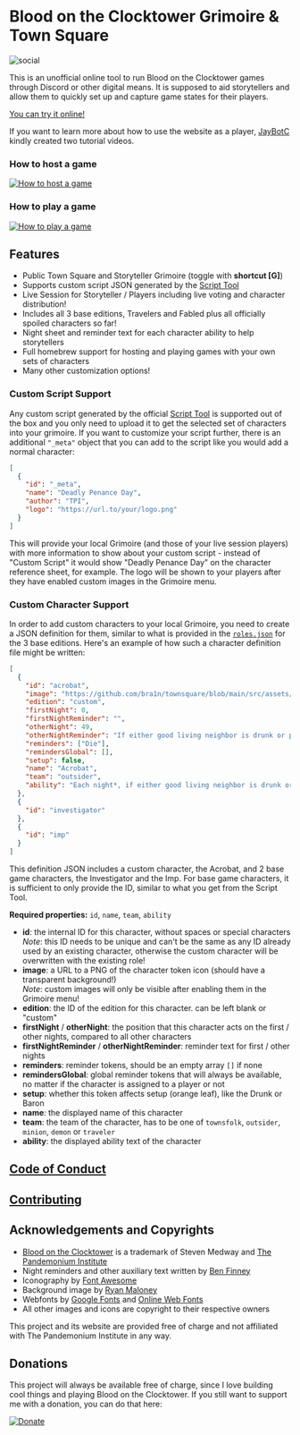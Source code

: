 # Blood on the Clocktower Grimoire & Town Square

![social](https://user-images.githubusercontent.com/325521/102897760-d1147b00-4468-11eb-9d7b-63a204bc9fc1.png)

This is an unofficial online tool to run Blood on the Clocktower games through Discord or other digital means.
It is supposed to aid storytellers and allow them to quickly set up and capture game states for their players.

[You can try it online!](https://clocktower.online)

If you want to learn more about how to use the website as a player, [JayBotC](https://www.youtube.com/channel/UCNZy-4Rp877XtTHaIZdWYFQ) kindly created two tutorial videos.

### How to host a game
[![How to host a game](https://img.youtube.com/vi/lVRJPBXfqxg/0.jpg)](https://www.youtube.com/watch?v=lVRJPBXfqxg)

### How to play a game
[![How to play a game](https://img.youtube.com/vi/VCpFnJFiCbk/0.jpg)](https://www.youtube.com/watch?v=VCpFnJFiCbk)

## Features

- Public Town Square and Storyteller Grimoire (toggle with **shortcut \[G\]**)
- Supports custom script JSON generated by the [Script Tool](https://bloodontheclocktower.com/script)
- Live Session for Storyteller / Players including live voting and character distribution!
- Includes all 3 base editions, Travelers and Fabled plus all officially spoiled characters so far!
- Night sheet and reminder text for each character ability to help storytellers
- Full homebrew support for hosting and playing games with your own sets of characters
- Many other customization options!

### Custom Script Support

Any custom script generated by the official [Script Tool](https://bloodontheclocktower.com/script) is supported out of
the box and you only need to upload it to get the selected set of characters into your grimoire. If you want to customize
your script further, there is an additional `"_meta"` object that you can add to the script like you would add a normal
character:

```json
[
  {
    "id": "_meta",
    "name": "Deadly Penance Day",
    "author": "TPI",
    "logo": "https://url.to/your/logo.png"
  }
]
```

This will provide your local Grimoire (and those of your live session players) with more information to show about
your custom script - instead of "Custom Script" it would show "Deadly Penance Day" on the character reference sheet,
for example. The logo will be shown to your players after they have enabled custom images in the Grimoire menu.

### Custom Character Support

In order to add custom characters to your local Grimoire, you need to create a JSON definition for them,
similar to what is provided in the [`roles.json`](https://github.com/bra1n/townsquare/blob/main/src/roles.json) for the 3 base editions. Here's an example of how such a character
definition file might be written:

```json
[
  {
    "id": "acrobat",
    "image": "https://github.com/bra1n/townsquare/blob/main/src/assets/icons/acrobat.png?raw=true",
    "edition": "custom",
    "firstNight": 0,
    "firstNightReminder": "",
    "otherNight": 49,
    "otherNightReminder": "If either good living neighbor is drunk or poisoned, the Acrobat dies.",
    "reminders": ["Die"],
    "remindersGlobal": [],
    "setup": false,
    "name": "Acrobat",
    "team": "outsider",
    "ability": "Each night*, if either good living neighbor is drunk or poisoned, you die."
  },
  { 
    "id": "investigator" 
  },
  { 
    "id": "imp" 
  }
]
```

This definition JSON includes a custom character, the Acrobat, and 2 base game characters, the Investigator and the Imp.
For base game characters, it is sufficient to only provide the ID, similar to what you get from the Script Tool.

**Required properties:** `id`, `name`, `team`, `ability`

- **id**: the internal ID for this character, without spaces or special characters<br>
  _Note_: this ID needs to be unique and can't be the same as any ID already used by an existing character, otherwise the custom character will be overwritten with the existing role!
- **image**: a URL to a PNG of the character token icon (should have a transparent background!)<br>
  _Note_: custom images will only be visible after enabling them in the Grimoire menu!
- **edition**: the ID of the edition for this character. can be left blank or "custom"
- **firstNight** / **otherNight**: the position that this character acts on the first / other nights, compared to all
  other characters
- **firstNightReminder** / **otherNightReminder**: reminder text for first / other nights
- **reminders**: reminder tokens, should be an empty array `[]` if none
- **remindersGlobal**: global reminder tokens that will always be available, no matter if the character is assigned to a player or not
- **setup**: whether this token affects setup (orange leaf), like the Drunk or Baron
- **name**: the displayed name of this character
- **team**: the team of the character, has to be one of `townsfolk`, `outsider`, `minion`, `demon` or `traveler`
- **ability**: the displayed ability text of the character

## [Code of Conduct](CODE_OF_CONDUCT.md)

## [Contributing](CONTRIBUTING.md)

## Acknowledgements and Copyrights

* [Blood on the Clocktower](https://bloodontheclocktower.com/) is a trademark of Steven Medway and [The Pandemonium Institute](https://www.thepandemoniuminstitute.com/)
* Night reminders and other auxiliary text written by [Ben Finney](http://bignose.whitetree.org/projects/botc/diy/)
* Iconography by [Font Awesome](https://fontawesome.com/)
* Background image by [Ryan Maloney](https://www.artstation.com/maloney94)
* Webfonts by [Google Fonts](https://fonts.google.com/) and [Online Web Fonts](https://www.onlinewebfonts.com/)
* All other images and icons are copyright to their respective owners

This project and its website are provided free of charge and not affiliated with The Pandemonium Institute in any way.

## Donations
This project will always be available free of charge, since I love building cool things and playing Blood on the Clocktower. If you still want to support me with a donation, you can do that here:

[![Donate](https://img.shields.io/badge/Donate-PayPal-green.svg)](https://www.paypal.me/bra1n)
